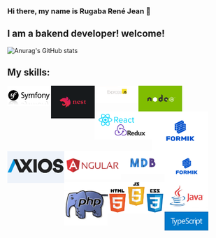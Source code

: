 ### Hi there, my name is Rugaba René Jean 👋

## I am a bakend developer! welcome!

![Anurag's GitHub stats](https://github-readme-stats.vercel.app/api?username=ReneRugaba&theme=calm&show_icons=true)

## My skills:
<img align="left" width="100px" src="https://github.com/ReneRugaba/ReneRugaba/blob/main/img/SYMF.jpg"/>
<img align="left" width="100px" src="https://github.com/ReneRugaba/ReneRugaba/blob/main/img/nest.png"/>
<img align="left" width="100px" src="https://github.com/ReneRugaba/ReneRugaba/blob/main/img/express.png"/>
<img align="left" width="100px" src="https://github.com/ReneRugaba/ReneRugaba/blob/main/img/0%20T6tdupZFishq1o5t.png"/>
<img align="left" width="130px" src="https://github.com/ReneRugaba/ReneRugaba/blob/main/img/REACT.png"/>
<img align="left" width="130px" src="https://github.com/ReneRugaba/ReneRugaba/blob/main/img/Formik-1.png"/>
<img align="left" width="130px" src="https://github.com/ReneRugaba/ReneRugaba/blob/main/img/axios1.png"/>
<img align="left" width="130px" src="https://github.com/ReneRugaba/ReneRugaba/blob/main/img/ANGULAR.png"/>
<img align="left" width="100px" src="https://github.com/ReneRugaba/ReneRugaba/blob/main/img/MDB.jpg"/>
<img align="left" width="100px" src="https://github.com/ReneRugaba/ReneRugaba/blob/main/img/Formik-1.png"/>
<img align="left" width="100px" src="https://github.com/ReneRugaba/ReneRugaba/blob/main/img/astuces-php1.jpg"/>
<img align="left" width="130px" src="https://github.com/ReneRugaba/ReneRugaba/blob/main/img/html-css-js.jpg"/>
<img align="left" width="100px" src="https://github.com/ReneRugaba/ReneRugaba/blob/main/img/java-logo.jpg"/>
<img align="left" width="100px" src="https://github.com/ReneRugaba/ReneRugaba/blob/main/img/typescript.png"/>


